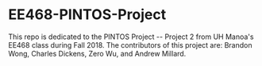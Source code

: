 # EE468-PINTOS-Project
This repo is dedicated to the PINTOS Project -- Project 2 from UH Manoa's EE468 class during Fall 2018. The contributors of this project are: Brandon Wong, Charles Dickens, Zero Wu, and Andrew Millard.
